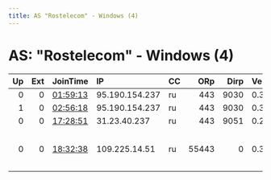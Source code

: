 ```yaml
---
title: AS "Rostelecom" - Windows (4)
---
```


# AS: "Rostelecom" - Windows (4)

|   Up |   Ext | JoinTime                                                                                            | IP             | CC   |   ORp |   Dirp | Version   | Contact                         | Nickname   |   eFamMembers |
|-----:|------:|:----------------------------------------------------------------------------------------------------|:---------------|:-----|------:|-------:|:----------|:--------------------------------|:-----------|--------------:|
|    0 |     0 | [01:59:13](https://metrics.torproject.org/rs.html#details/17DDCEB18CB06D18CBA87FFD73C0B6423B6FA026) | 95.190.154.237 | ru   |   443 |   9030 | 0.3.2.10  | None                            | Unnamed    |             1 |
|    1 |     0 | [02:56:18](https://metrics.torproject.org/rs.html#details/C79EBB417DFFBAC049807DB6363671F11659BD43) | 95.190.154.237 | ru   |   443 |   9030 | 0.3.2.10  | None                            | Unnamed    |             1 |
|    0 |     0 | [17:28:51](https://metrics.torproject.org/rs.html#details/32D3BF9CE2BCE3A3197B62BCBAD11775219F9FC0) | 31.23.40.237   | ru   |   443 |   9051 | 0.2.4.23  | None                            | Unnamed    |             1 |
|    0 |     0 | [18:32:38](https://metrics.torproject.org/rs.html#details/7F20D6DFF7963C85EBB2C08BB4B73041BCE47E51) | 109.225.14.51  | ru   | 55443 |      0 | 0.3.2.10  | &lt;r3712 at rambler dot ru&gt; | kirasir    |             1 |
